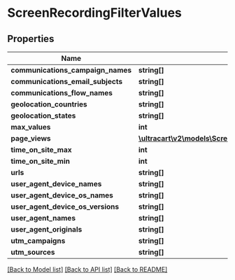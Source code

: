 # ScreenRecordingFilterValues

## Properties
Name | Type | Description | Notes
------------ | ------------- | ------------- | -------------
**communications_campaign_names** | **string[]** |  | [optional] 
**communications_email_subjects** | **string[]** |  | [optional] 
**communications_flow_names** | **string[]** |  | [optional] 
**geolocation_countries** | **string[]** |  | [optional] 
**geolocation_states** | **string[]** |  | [optional] 
**max_values** | **int** |  | [optional] 
**page_views** | [**\ultracart\v2\models\ScreenRecordingFilterValuesPageView[]**](ScreenRecordingFilterValuesPageView.md) |  | [optional] 
**time_on_site_max** | **int** |  | [optional] 
**time_on_site_min** | **int** |  | [optional] 
**urls** | **string[]** |  | [optional] 
**user_agent_device_names** | **string[]** |  | [optional] 
**user_agent_device_os_names** | **string[]** |  | [optional] 
**user_agent_device_os_versions** | **string[]** |  | [optional] 
**user_agent_names** | **string[]** |  | [optional] 
**user_agent_originals** | **string[]** |  | [optional] 
**utm_campaigns** | **string[]** |  | [optional] 
**utm_sources** | **string[]** |  | [optional] 

[[Back to Model list]](../README.md#documentation-for-models) [[Back to API list]](../README.md#documentation-for-api-endpoints) [[Back to README]](../README.md)


